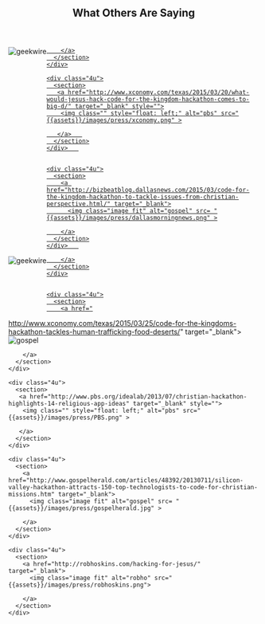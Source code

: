 <section class="wrapper style4 container special">
  <header class="special container">
    <h2><span class="icon fa-comments-o"></span> What Others Are Saying</h2>
  </header>



  <div class="row">
    <div class="4u">
      <section>
        <a href="http://www.geekwire.com/2014/faith-based-hackathon-meets-impact-hub/" target="_blank">
          <img class="" style="float:left; vertical-align:middle;" alt="geekwire" src="{{assets}}/images/press/GeekWire.png" >
         
        </a>
      </section>
    </div>

    <div class="4u">
      <section>
       <a href="http://www.xconomy.com/texas/2015/03/20/what-would-jesus-hack-code-for-the-kingdom-hackathon-comes-to-big-d/" target="_blank" style="">
        <img class="" style="float: left;" alt="pbs" src="{{assets}}/images/press/xconomy.png" >

       </a>   
      </section>
    </div>   
 

    <div class="4u">
      <section>
        <a href="http://bizbeatblog.dallasnews.com/2015/03/code-for-the-kingdom-hackathon-to-tackle-issues-from-christian-perspective.html/" target="_blank">
          <img class="image fit" alt="gospel" src= "{{assets}}/images/press/dallasmorningnews.png" >

        </a>
      </section>
    </div>   
 
  </div>



  <div class="row">
    <div class="4u">
      <section>
        <a href="http://www.bizjournals.com/dallas/blog/techflash/2015/03/say-what-christian-hackathon-to-tackle-world.html" target="_blank">
          <img class="" style="float:left; vertical-align:middle;" alt="geekwire" src="{{assets}}/images/press/dallasbusinessjournal.png" >
         
        </a>
      </section>
    </div>


    <div class="4u">
      <section>
        <a href="
http://www.xconomy.com/texas/2015/03/25/code-for-the-kingdoms-hackathon-tackles-human-trafficking-food-deserts/" target="_blank">
          <img class="image fit" alt="gospel" src= "{{assets}}/images/press/xconomy.png" >

        </a>
      </section>
    </div>   

    <div class="4u">
      <section>
       <a href="http://www.pbs.org/idealab/2013/07/christian-hackathon-highlights-14-religious-app-ideas" target="_blank" style="">
        <img class="" style="float: left;" alt="pbs" src="{{assets}}/images/press/PBS.png" >

       </a>   
      </section>
    </div>    

 
  </div>


  <div class="row">

    <div class="4u">
      <section>
        <a href="http://www.gospelherald.com/articles/48392/20130711/silicon-valley-hackathon-attracts-150-top-technologists-to-code-for-christian-missions.htm" target="_blank">
          <img class="image fit" alt="gospel" src= "{{assets}}/images/press/gospelherald.jpg" >

        </a>
      </section>
    </div>   

    <div class="4u">
      <section>
        <a href="http://robhoskins.com/hacking-for-jesus/" target="_blank">
          <img class="image fit" alt="robho" src="{{assets}}/images/press/robhoskins.png">
 
        </a>
      </section>
    </div>
  </div>


<p>
     
    
    
</p>
</section>
